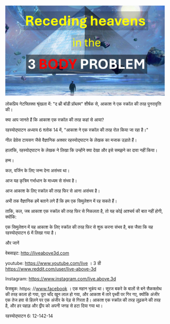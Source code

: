 ![Video cover image](../cover.jpeg "cover-photo")

लोकप्रिय नेटफ्लिक्स श्रृंखला में: "द थ्री बॉडी प्रॉब्लम" शीर्षक से, आकाश ने एक स्क्रॉल की तरह पुनरावृत्ति की।

क्या आप जानते हैं कि आकाश एक स्क्रॉल की तरह कहां से आया?

रहस्योद्घाटन अध्याय 6 श्लोक 14 में, "आकाश ने एक स्क्रॉल की तरह रोल किया जा रहा है।"

नील डेग्रेस टायसन जैसे वैज्ञानिक अक्सर रहस्योद्घाटन के लेखक का मजाक उड़ाते हैं।

हालांकि, रहस्योद्घाटन के लेखक ने लिखा कि उन्होंने क्या देखा और इसे समझने का दावा नहीं किया।

हम्म।

कल, वर्जिन के लिए जन्म देना असंभव था।

आज यह कृत्रिम गर्भाधान के माध्यम से संभव है।

आज आकाश के लिए स्क्रॉल की तरह फिर से आना असंभव है।

अभी तक वैज्ञानिक हमें बताने लगे हैं कि हम एक सिमुलेशन में रह सकते हैं।

ताकि, कल, जब आकाश एक स्क्रॉल की तरह फिर से निकलता है, तो यह कोई आश्चर्य की बात नहीं होगी, क्योंकि:

एक सिमुलेशन में यह आकाश के लिए स्क्रॉल की तरह फिर से शुरू करना संभव है, बस जैसा कि यह रहस्योद्घाटन 6 में लिखा गया है।

और जानें

वेबसाइट: http://liveabove3d.com

youtube: https://www.youtube.com/live । 3 डी https://www.reddit.com/user/live-above-3d

Instagram: https://www.instagram.com/live.above.3d

फेसबुक: https: //www.facebook । एक महान भूकंप था। सूरज बकरे के बालों से बने सैकक्लोथ की तरह काला हो गया, पूरा चाँद खून लाल हो गया, और आकाश में तारे पृथ्वी पर गिर गए, क्योंकि अंजीर एक तेज हवा से हिलने पर एक अंजीर के पेड़ से गिरता है। आकाश एक स्क्रॉल की तरह लुढ़कने की तरह है, और हर पहाड़ और द्वीप को अपनी जगह से हटा दिया गया था।

रहस्योद्घाटन 6: 12-142-14